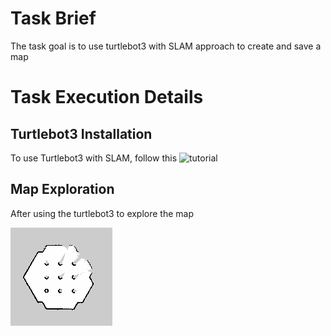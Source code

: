 # Task Brief
The task goal is to use turtlebot3 with SLAM approach to create and save a map 

# Task Execution Details

## Turtlebot3 Installation
To use Turtlebot3 with SLAM, follow this ![tutorial](https://www.youtube.com/watch?v=ji2kQXgCjeM "tutorial")

## Map Exploration
After using the turtlebot3 to explore the map

![Map exploration](https://github.com/BandarAI/SmartMethodsTraining/blob/Tasks/AI%20%26%20ROS/2nd%20Task/ROS_T2.png "Map exploration")





